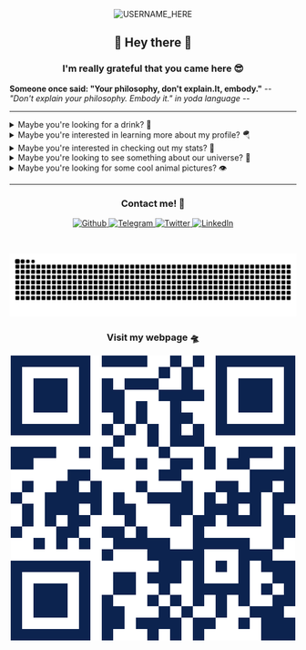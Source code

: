 <p align="center">

  <img src="https://socialify.git.ci/nclsbayona/nclsbayona/image?description=1&descriptionEditable=Come%20check%20my%20profile!&font=Bitter&pattern=Signal&theme=Dark" alt="USERNAME_HERE" width="640" height="320" />

</p>

<h2 align="center">👋 Hey there 👋</h2>

<h3 align="center">I'm really grateful that you came here 😎</h3>

<!--p  align="center">
<img src="logo.png" alt="Logo" width="480">
</p-->


<p align="center">

  <strong align="center">Someone once said: &quot;Your philosophy,  don't explain.It,  embody.&quot;</strong>
  <i>-- &quot;Don't explain your philosophy. Embody it.&quot; in yoda language --</i>

</p>


----

<details name="info">
<summary>Maybe you're looking for a drink? 🍹</summary>
<br />
<h4 align="center">Bobby Burns Cocktail</h4>
<p align="center">

<img src="https://www.thecocktaildb.com/images/media/drink/km6se51484411608.jpg" alt="Drink image" />

</p>

<h5 align="center">Alcoholic - Ordinary Drink</h5>

<h5 align="center">Necessary ingredients</h5>
<table align="center">
<tr>
<td>
<table frame="box" rules="cols">
    <thead>
        <tr>
            <th style="padding-left: 1em; padding-right: 1em; text-align: center">Ingredient</th>
            <th style="padding-left: 1em; padding-right: 1em; text-align: center">Measure</th>
        </tr>
    </thead>
    <tbody>
        <tr>
            <td style="padding-left: 1em; padding-right: 1em; text-align: center; vertical-align: top">Sweet Vermouth</td>
            <td style="padding-left: 1em; padding-right: 1em; text-align: center; vertical-align: top">1 1/2 oz </td>
        </tr>
        <tr>
            <td style="padding-left: 1em; padding-right: 1em; text-align: center; vertical-align: top">Scotch</td>
            <td style="padding-left: 1em; padding-right: 1em; text-align: center; vertical-align: top">1 1/2 oz </td>
        </tr>
        <tr>
            <td style="padding-left: 1em; padding-right: 1em; text-align: center; vertical-align: top">Benedictine</td>
            <td style="padding-left: 1em; padding-right: 1em; text-align: center; vertical-align: top">1 1/4 tsp </td>
        </tr>
        <tr>
            <td style="padding-left: 1em; padding-right: 1em; text-align: center; vertical-align: top">Lemon peel</td>
            <td style="padding-left: 1em; padding-right: 1em; text-align: center; vertical-align: top">1 twist of </td>
        </tr>
    </tbody>
</table>
</td>
</tr>
</table>



<p align="center">
Stir all ingredients (except lemon peel) with ice and strain into a cocktail glass. Add the twist of lemon peel and serve.
</p>

----

</details>


<details name="info">
<summary>Maybe you're interested in learning more about my profile? 🪂</summary>
<br />
<h5 align="center">👀 Visitor count</h5>
<p align="center">

<img src="https://profile-counter.glitch.me/nclsbayona/count.svg"/>

</p>
<p align="center">

<img src="https://img.shields.io/github/followers/nclsbayona?color=003153&logo=github&style=for-the-badge"/>
<img src="https://img.shields.io/github/last-commit/nclsbayona/nclsbayona?color=003153&logo=github&style=for-the-badge&label=Latest%20Profile%20Commit">

</p>
<p align="center">

<img src="https://github-profile-trophy.vercel.app/?username=nclsbayona&theme=dracula&no-frame=false&margin-w=5&margin-h=5&no-bg=true&column=4">

</p>

----

</details>


<details name="info">
<summary>Maybe you're interested in checking out my stats? 🐣</summary>
<br />
<h4 align="center">General GitHub Stats 🌀</h4>

<p align="center">

<!--h5>😃 General Overview</h5-->
<img src="https://github-readme-stats.vercel.app/api?username=nclsbayona&show_icons=true&count_private=true&include_all_commits=true&locale=en&theme=tokyonight" width="260">

<!--h5>Life-Time Stats Overview 😃</h5-->
<img src="https://github-readme-streak-stats.herokuapp.com/?user=nclsbayona&theme=algolia" width="260">

</p>

<br />

<h4 align="center">🤖 Programming Languages Stats</h4>

<p align="center">

<!--h5>Most Used Languages Stats 💾</h5-->
<img src="https://github-readme-stats.vercel.app/api/top-langs/?username=nclsbayona&show_icons=true&locale=en&langs_count=5&theme=tokyonight">

</p>

<br />

<h4 align="center">⌚General Weekly-Stats</h4>
<table align="center">
<tr>
<td>
<table frame="box" rules="cols">
    <thead>
        <tr>
            <th style="padding-left: 1em; padding-right: 1em; text-align: center">Language name</th>
            <th style="padding-left: 1em; padding-right: 1em; text-align: center">Time spent</th>
        </tr>
    </thead>
    <tbody>
    </tbody>
</table>
</td>
<td>
<table frame="box" rules="cols">
    <thead>
        <tr>
            <th style="padding-left: 1em; padding-right: 1em; text-align: center">OS name</th>
            <th style="padding-left: 1em; padding-right: 1em; text-align: center">Time spent</th>
        </tr>
    </thead>
    <tbody>
    </tbody>
</table>
</td>
</tr>
</table>

----
</details>


<details name="info">
<summary>Maybe you're looking to see something about our universe? 🔭</summary>

<br />
<h4 align="center">Eye Sky a Dragon - ©️ Anton Komlev @ 2025-07-01</h4>
<p align="center">

<img src="https://apod.nasa.gov/apod/image/2507/EyeDragonSky_Komlev_960.jpg" alt="Eye Sky a Dragon image" />

</p>

<h5 align="center">What do you see when you look into this sky? In the center, in the dark, do you see a night sky filled with stars? Do you see a sunset to the left? Clouds all around? Do you see the central band of our Milky Way Galaxy running down the middle? Do you see the ruins of an abandoned outpost on a hill? (The outpost is on Askold Island, Russia.)  Do you see a photographer with a headlamp contemplating surreal surroundings? (The featured image is a panorama of 38 images taken last month and compiled into a Little Planet projection.)  Do you see a rugged path lined with steps? Or do you see the eye of a dragon?</h5>

----

</details>

<details name="info">
<summary>Maybe you're looking for some cool animal pictures? 👁️</summary>

<br />
<table align="center">
<tr>
<td>
<img src="https://cdn.animality.xyz/dog/14.png" width="180"/>
</td>
<td>
<img src="https://cdn.animality.xyz/duck/21.png" width="180"/>
</td>
<td>
<img src="https://cdn.animality.xyz/fox/23.png" width="180"/>
</td>
</tr>
<tr>
<td>
<img src="https://cdn.animality.xyz/cat/0.png" width="180"/>
</td>
<td>
<img src="https://cdn.animality.xyz/bird/0.png" width="180"/>
</td>
<td>
<img src="https://cdn.animality.xyz/panda/2.png" width="180"/>
</td>
</tr>
<tr>
<td>
<img src="https://cdn.animality.xyz/redpanda/17.png" width="180"/>
</td>
<td>
<img src="https://cdn.animality.xyz/koala/11.png" width="180"/>
</td>
<td>
<img src="https://cdn.animality.xyz/whale/0.png" width="180"/>
</td>
</tr>
<tr>
<td>
<img src="https://cdn.animality.xyz/dolphin/4.png" width="180"/>
</td>
<td>
<img src="https://cdn.animality.xyz/kangaroo/5.png" width="180"/>
</td>
<td>
<img src="https://cdn.animality.xyz/rabbit/13.png" width="180"/>
</td>
</tr>
<tr>
<td>
<img src="https://cdn.animality.xyz/lion/23.png" width="180"/>
</td>
<td>
<img src="https://cdn.animality.xyz/bear/23.png" width="180"/>
</td>
<td>
<img src="https://cdn.animality.xyz/frog/15.png" width="180"/>
</td>
</tr>
<tr>
<td>
<img src="https://cdn.animality.xyz/penguin/24.png" width="180"/>
</td>
<td>
<img src="https://cdn.animality.xyz/axolotl/18.png" width="180"/>
</td>
<td>
<img src="https://cdn.animality.xyz/capybara/14.png" width="180"/>
</td>
</tr>
<tr>
<td>
<img src="https://cdn.animality.xyz/hedgehog/17.png" width="180"/>
</td>
<td>
<img src="https://cdn.animality.xyz/turtle/0.png" width="180"/>
</td>
<td>
<img src="https://cdn.animality.xyz/narwhal/9.png" width="180"/>
</td>
</tr>
<tr>
<td>
<img src="https://cdn.animality.xyz/squirrel/4.png" width="180"/>
</td>
<td>
<img src="https://cdn.animality.xyz/fish/6.png" width="180"/>
</td>
<td>
<img src="https://cdn.animality.xyz/horse/7.png" width="180"/>
</td>
</tr>
</table>

----

</details>


----

<h3 align="center">Contact me! 📇</h3>

<p align="center">
<a href="https://github.com/nclsbayona" target="_blank">
 <img alt="Github" src="https://img.shields.io/badge/GitHub-%2312180E.svg?&style=for-the-badge&logo=Github&logoColor=white">
</a>

<a href="https://t.me/nclsbayona" target="_blank">
 <img alt="Telegram" src="https://img.shields.io/badge/-TELEGRAM-blue?&style=for-the-badge&logo=telegram&logoColor=white">
</a>

<a href="https://twitter.com/nclsbayona" target="_blank">
 <img alt="Twitter" src="https://img.shields.io/badge/twitter-%231DA1F2.svg?&style=for-the-badge&logo=twitter&logoColor=white">
</a>

<a href="https://www.linkedin.com/in/nclsbayona" target="_blank">
 <img alt="LinkedIn" src="https://img.shields.io/badge/-LINKEDIN-lightblue?&style=for-the-badge&logo=linkedin&logoColor=white">
</a>

<!-- <a href="https://instagram.com/" target="_blank">
 <img alt="Instagram" src="https://img.shields.io/badge/-INSTAGRAM-critical?&style=for-the-badge&logo=instagram&logoColor=white">
</a>

<a href="https://www.discord.com/channels/" target="_blank">
 <img alt="Discord" src="https://img.shields.io/badge/-DISCORD-darkblue?&style=for-the-badge&logo=discord&logoColor=white">
</a> !-->


</p>

<br />


<p align="center">

<img src="https://raw.githubusercontent.com/nclsbayona/nclsbayona/output/github-contribution-grid-snake-sissa.svg">

</p>


<h3 align="center">Visit my webpage 🛸</h3>
<p align="center"><a href="https://nclsbayona.github.io" target="_blank">
 <img src="QR.png">
</a></p>

</p>

